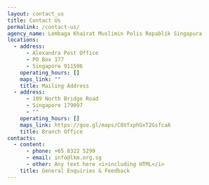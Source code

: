 ```yaml
---
layout: contact_us
title: Contact Us
permalink: /contact-us/
agency_name: Lembaga Khairat Muslimin Polis Repablik Singapura
locations:
  - address:
      - Alexandra Post Office
      - PO Box 177
      - Singapore 911506
    operating_hours: []
    maps_link: ""
    title: Mailing Address
  - address:
      - 109 North Bridge Road
      - Singapore 179097
      - ""
    operating_hours: []
    maps_link: https://goo.gl/maps/C8VfxphGxT2GsfcaA
    title: Branch Office
contacts:
  - content:
      - phone: +65 8322 5299
      - email: info@lkm.org.sg
      - other: Any text here <i>including HTML</i>
    title: General Enquiries & Feedback
---
```

